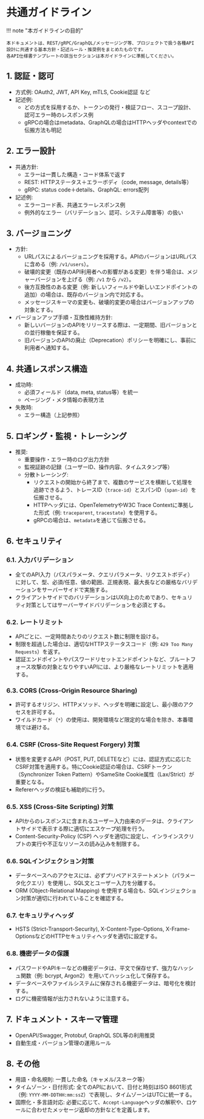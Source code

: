 # 共通ガイドライン

!!! note "本ガイドラインの目的"

    本ドキュメントは、REST/gRPC/GraphQL/メッセージング等、プロジェクトで扱う各種API設計に共通する基本方針・記述ルール・推奨例をまとめたものです。
    各API仕様書テンプレートの該当セクションは本ガイドラインに準拠してください。

## 1. 認証・認可

- 方式例: OAuth2, JWT, API Key, mTLS, Cookie認証 など
- 記述例:
    - どの方式を採用するか、トークンの発行・検証フロー、スコープ設計、認可エラー時のレスポンス例
    - gRPCの場合はmetadata、GraphQLの場合はHTTPヘッダやcontextでの伝搬方法も明記

## 2. エラー設計

- 共通方針:
    - エラーは一貫した構造・コード体系で返す
    - REST: HTTPステータス＋エラーボディ（code, message, details等）
    - gRPC: status code＋details、GraphQL: errors配列
- 記述例:
    - エラーコード表、共通エラーレスポンス例
    - 例外的なエラー（バリデーション、認可、システム障害等）の扱い

## 3. バージョニング

- 方針:
    - URLパスによるバージョニングを採用する。APIのバージョンはURLパスに含める（例: `/v1/users`）。
    - 破壊的変更（既存のAPI利用者への影響がある変更）を伴う場合は、メジャーバージョンを上げる（例: `/v1` から `/v2`）。
    - 後方互換性のある変更（例: 新しいフィールドや新しいエンドポイントの追加）の場合は、既存のバージョン内で対応する。
    - メッセージスキーマの変更も、破壊的変更の場合はバージョンアップの対象とする。
- バージョンアップ手順・互換性維持方針:
    - 新しいバージョンのAPIをリリースする際は、一定期間、旧バージョンとの並行稼働を保証する。
    - 旧バージョンのAPIの廃止（Deprecation）ポリシーを明確にし、事前に利用者へ通知する。

## 4. 共通レスポンス構造

- 成功時:
    - 必須フィールド（data, meta, status等）を統一
    - ページング・メタ情報の表現方法
- 失敗時:
    - エラー構造（上記参照）

## 5. ロギング・監視・トレーシング

- 推奨:
    - 重要操作・エラー時のログ出力方針
    - 監視証跡の記録（ユーザーID、操作内容、タイムスタンプ等）
    - 分散トレーシング:
        - リクエストの開始から終了まで、複数のサービスを横断して処理を追跡できるよう、トレースID（`trace-id`）とスパンID（`span-id`）を伝搬させる。
        - HTTPヘッダには、OpenTelemetryやW3C Trace Contextに準拠した形式（例: `traceparent`, `tracestate`）を使用する。
        - gRPCの場合は、`metadata`を通じて伝搬させる。

## 6. セキュリティ

### 6.1. 入力バリデーション

- 全てのAPI入力（パスパラメータ、クエリパラメータ、リクエストボディ）に対して、型、必須/任意、値の範囲、正規表現、最大長などの厳格なバリデーションをサーバーサイドで実施する。
- クライアントサイドでのバリデーションはUX向上のためであり、セキュリティ対策としてはサーバーサイドバリデーションを必須とする。

### 6.2. レートリミット

- APIごとに、一定時間あたりのリクエスト数に制限を設ける。
- 制限を超過した場合は、適切なHTTPステータスコード（例: `429 Too Many Requests`）を返す。
- 認証エンドポイントやパスワードリセットエンドポイントなど、ブルートフォース攻撃の対象となりやすいAPIには、より厳格なレートリミットを適用する。

### 6.3. CORS (Cross-Origin Resource Sharing)

- 許可するオリジン、HTTPメソッド、ヘッダを明確に設定し、最小限のアクセスを許可する。
- ワイルドカード（`*`）の使用は、開発環境など限定的な場合を除き、本番環境では避ける。

### 6.4. CSRF (Cross-Site Request Forgery) 対策

- 状態を変更するAPI（POST, PUT, DELETEなど）には、認証方式に応じたCSRF対策を適用する。特にCookie認証の場合は、CSRFトークン（Synchronizer Token Pattern）やSameSite Cookie属性（Lax/Strict）が重要となる。
- Refererヘッダの検証も補助的に行う。

### 6.5. XSS (Cross-Site Scripting) 対策

- APIからのレスポンスに含まれるユーザー入力由来のデータは、クライアントサイドで表示する際に適切にエスケープ処理を行う。
- Content-Security-Policy (CSP) ヘッダを適切に設定し、インラインスクリプトの実行や不正なリソースの読み込みを制限する。

### 6.6. SQLインジェクション対策

- データベースへのアクセスには、必ずプリペアドステートメント（パラメータ化クエリ）を使用し、SQL文とユーザー入力を分離する。
- ORM (Object-Relational Mapping) を使用する場合も、SQLインジェクション対策が適切に行われていることを確認する。

### 6.7. セキュリティヘッダ

- HSTS (Strict-Transport-Security), X-Content-Type-Options, X-Frame-OptionsなどのHTTPセキュリティヘッダを適切に設定する。

### 6.8. 機密データの保護

- パスワードやAPIキーなどの機密データは、平文で保存せず、強力なハッシュ関数（例: bcrypt, Argon2）を用いてハッシュ化して保存する。
- データベースやファイルシステムに保存される機密データは、暗号化を検討する。
- ログに機密情報が出力されないように注意する。

## 7. ドキュメント・スキーマ管理

- OpenAPI/Swagger, Protobuf, GraphQL SDL等の利用推奨
- 自動生成・バージョン管理の運用ルール

## 8. その他

- 用語・命名規則: 一貫した命名（キャメル/スネーク等）
- タイムゾーン・日付形式: 全てのAPIにおいて、日付と時刻はISO 8601形式（例: `YYYY-MM-DDTHH:mm:ssZ`）で表現し、タイムゾーンはUTCに統一する。
- 国際化・多言語対応: 必要に応じて、`Accept-Language`ヘッダの解釈や、ロケールに合わせたメッセージ返却の方針などを定義します。
